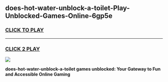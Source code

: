 
## does-hot-water-unblock-a-toilet-Play-Unblocked-Games-Online-6gp5e
<h3>
<a href="https://premium76.site?title=does-hot-water-unblock-a-toilet&ref=25A">CLICK TO PLAY</a></h3>
<hr>

<h3>
<a href="https://premium76.site?title=does-hot-water-unblock-a-toilet&ref=25A">CLICK 2 PLAY</a>
  
</h3>

<a href="https://premium76.site?title=does-hot-water-unblock-a-toilet&ref=25A"><img src="https://clearcache.store/games.png"></a>


**does-hot-water-unblock-a-toilet games unblocked: Your Gateway to Fun and Accessible Online Gaming**
